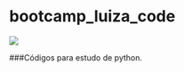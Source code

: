 # bootcamp_luiza_code


![](https://media3.giphy.com/media/B20orUAXdDNsY/giphy.gif?cid=ecf05e471y80yxc8jj2lt5ql9z8oryaq4s56nj5s6gr7jror&rid=giphy.gif&ct=g)


###Códigos para estudo de python.

